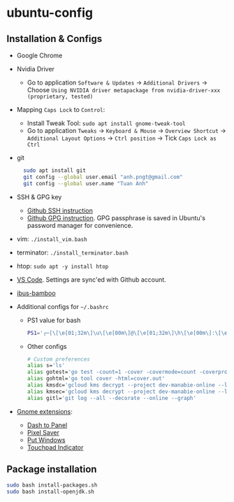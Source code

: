 # ubuntu-config

## Installation & Configs

- Google Chrome
- Nvidia Driver
  - Go to application `Software & Updates` -> `Additional Drivers` -> Choose `Using NVIDIA driver metapackage from nvidia-driver-xxx (proprietary, tested)`
- Mapping `Caps Lock` to `Control`:
  - Install Tweak Tool: `sudo apt install gnome-tweak-tool`
  - Go to application `Tweaks` -> `Keyboard & Mouse` -> `Overview Shortcut` -> `Additional Layout Options` -> `Ctrl position` -> Tick `Caps Lock as Ctrl`
- git
  
  ```sh
    sudo apt install git
    git config --global user.email "anh.pngt@gmail.com"
    git config --global user.name "Tuan Anh"
  ```

- SSH & GPG key
  - [Github SSH instruction](https://docs.github.com/en/authentication/connecting-to-github-with-ssh/generating-a-new-ssh-key-and-adding-it-to-the-ssh-agent)
  - [Github GPG instruction](https://docs.github.com/en/authentication/managing-commit-signature-verification/generating-a-new-gpg-key). GPG passphrase is saved in Ubuntu's password manager for convenience.
- vim: `./install_vim.bash`
- terminator: `./install_terminator.bash`
- htop: `sudo apt -y install htop`
- [VS Code](https://code.visualstudio.com/). Settings are sync'ed with Github account.
- [ibus-bamboo](https://github.com/BambooEngine/ibus-bamboo)
- Additional configs for `~/.bashrc`
  - PS1 value for bash

    ```bash
    PS1='┌─[\[\e[01;32m\]\u\[\e[00m\]@\[\e[01;32m\]\h\[\e[00m\]:\[\e[1;34m\]\w\[\e[0m\]]$(__git_ps1 " (%s) ")\n└─╼ '
    ```

  - Other configs

    ```bash
    # Custom preferences
    alias s='ls'
    alias gotest='go test -count=1 -cover -covermode=count -coverprofile=cover.out -coverpkg=./... ./...'
    alias gohtml='go tool cover -html=cover.out'
    alias kmsdc='gcloud kms decrypt --project dev-manabie-online --location global --keyring deployments --key github-actions --plaintext-file - --ciphertext-file'
    alias kmsec='gcloud kms decrypt --project dev-manabie-online --location global --keyring deployments --key github-actions --ciphertext-file - --plaintext-file'
    alias gitl='git log --all --decorate --online --graph'
    ```

- [Gnome extensions](https://extensions.gnome.org/):
  - [Dash to Panel](https://extensions.gnome.org/extension/1160/dash-to-panel/)
  - [Pixel Saver](https://extensions.gnome.org/extension/723/pixel-saver/)
  - [Put Windows](https://extensions.gnome.org/extension/39/put-windows/)
  - [Touchpad Indicator](https://extensions.gnome.org/extension/131/touchpad-indicator/)

## Package installation

```bash
sudo bash install-packages.sh
sudo bash install-openjdk.sh
```
